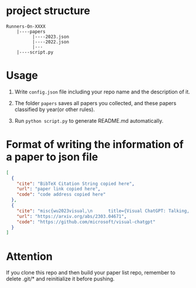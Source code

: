 # project structure
```text
Runners-On-XXXX
    |----papers
          |----2023.json
          |----2022.json
          |···
    |----script.py  
```

# Usage
1. Write `config.json` file including your repo name and the description of it.

2. The folder `papers` saves all papers you collected, and these papers classified by year(or other rules).

3. Run ```python script.py``` to generate README.md automatically.

# Format of writing the information of a paper to json file
```json
[
  {
    "cite": "BibTeX Citation String copied here",
    "url": "paper link copied here",
    "code": "code address copied here"
  },
  {
    "cite": "misc{wu2023visual,\n      title={Visual ChatGPT: Talking, Drawing and Editing with Visual Foundation Models}, \n      author={Chenfei Wu and Shengming Yin and Weizhen Qi and Xiaodong Wang and Zecheng Tang and Nan Duan},\n      year={2023},\n      eprint={2303.04671},\n      archivePrefix={arXiv},\n      primaryClass={cs.CV}\n}",
    "url": "https://arxiv.org/abs/2303.04671",
    "code": "https://github.com/microsoft/visual-chatgpt"
  }
]
```

# Attention
If you clone this repo and then build your paper list repo, remember to delete .git/* and reinitialize it before pushing.
